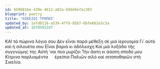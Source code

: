```yaml
---
id: 659681be-439e-4612-a82a-69dd4e7ac383
blueprint: poetry
title: 'ΟΙΚΕΙΟΙ ΤΡΟΠΟΙ'
updated_by: 1efd0116-a539-4ffd-85b7-6bfe662e5c3a
updated_at: 1670592247
---
```

ΚΑΙ τὰ πώρινα λόγια σου
Δὲν εἶναι παρὰ μέθεξη σὲ μιὰ ἱερογαμία
Γι᾿ αὐτὸ καὶ ἡ σιλουέτα σου
Εἶναι βαριὰ κι ἀδόλεσχη
Καὶ μιὰ λοξάδα τῆς συγγνώμης της
Αὐτή ᾿ναι ποὺ μυρίζει
Τὴν ἄατη κι ἀάατη σποδό μου
Κίτρινα παρλιαμέντα &emsp; ἐρείπια
Παλιῶν σιλὸ καὶ σιταποθηκῶν στὴ Σικελία.